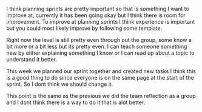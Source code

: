 I think planning sprints are pretty important so that is something I want to improve at, currently it has been going okay but I think there is room for improvement. To improve at planning sprints I think experience is important but you could most likely improve by following some template.

Right now the level is still pretty even through out the group, some know a bit more or a bit less but its pretty even. I can teach someone something new by either explaining something I know or I can read up about a topic to understand it better.

This week we planned our sprint together and created new tasks I think this is a good thing to do since everyone is on the same page at the start of the sprint. So I dont think we should change it.

This point is the same as the previous we did the team reflection as a group and I dont think there is a way to do it that is alot better.
